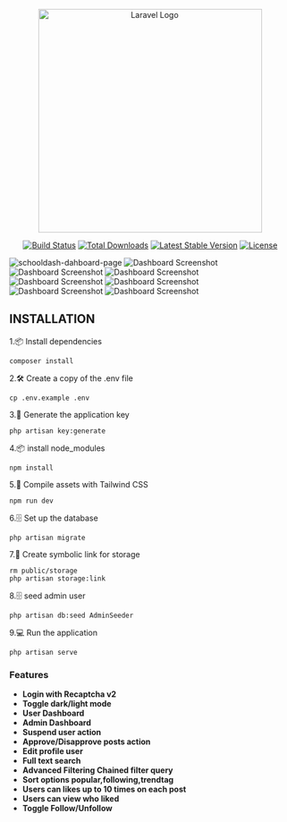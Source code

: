 <p align="center"><a href="https://laravel.com" target="_blank"><img src="https://raw.githubusercontent.com/laravel/art/master/logo-lockup/5%20SVG/2%20CMYK/1%20Full%20Color/laravel-logolockup-cmyk-red.svg" width="400" alt="Laravel Logo"></a></p>

<p align="center">
<a href="https://github.com/laravel/framework/actions"><img src="https://github.com/laravel/framework/workflows/tests/badge.svg" alt="Build Status"></a>
<a href="https://packagist.org/packages/laravel/framework"><img src="https://img.shields.io/packagist/dt/laravel/framework" alt="Total Downloads"></a>
<a href="https://packagist.org/packages/laravel/framework"><img src="https://img.shields.io/packagist/v/laravel/framework" alt="Latest Stable Version"></a>
<a href="https://packagist.org/packages/laravel/framework"><img src="https://img.shields.io/packagist/l/laravel/framework" alt="License"></a>
</p>


![schooldash-dahboard-page](https://i.postimg.cc/4d3Ydcnt/Screenshot-2025-05-23-201933.png)
![Dashboard Screenshot](https://i.postimg.cc/6qXpDbF9/Screenshot-2025-05-23-191142.png)
![Dashboard Screenshot](https://i.postimg.cc/SRhwFNyZ/127-0-0-1-8000-admin-users-1.png)
![Dashboard Screenshot](https://i.postimg.cc/FKkqYJzW/127-0-0-1-8000-show-2.png)
![Dashboard Screenshot](https://i.postimg.cc/GtdSg7QV/127-0-0-1-8000-admin-tags-sort-oldest.png)
![Dashboard Screenshot](https://i.postimg.cc/HW3C7LVY/127-0-0-1-8000-sort-latest.png)
![Dashboard Screenshot](https://i.postimg.cc/m2sndQVs/Screenshot-2025-05-26-223512.png)
![Dashboard Screenshot](https://i.postimg.cc/d3p23F4J/127-0-0-1-8000-posts-10-1.png)

## INSTALLATION
1.📦 Install dependencies
```
composer install
```
2.🛠️ Create a copy of the .env file
```
cp .env.example .env
```
3.🔑 Generate the application key
```
php artisan key:generate
```
4.📦 install node_modules
```
npm install
```
5.🚀 Compile assets with Tailwind CSS
```
npm run dev
```
6.🗄️ Set up the database
```
php artisan migrate
```
7.🔗 Create symbolic link for storage
```
rm public/storage
php artisan storage:link
```
8.🗄️ seed admin user 
```
php artisan db:seed AdminSeeder
```
9.💻 Run the application
```
php artisan serve
```


### Features
- **Login with Recaptcha v2** 
- **Toggle dark/light mode** 
- **User Dashboard**
- **Admin Dashboard**
- **Suspend user action**
- **Approve/Disapprove posts action**
- **Edit profile user**
- **Full text search**  
- **Advanced Filtering Chained filter query**
- **Sort options popular,following,trendtag**
- **Users can likes up to 10 times on each post**
- **Users can view who liked**
- **Toggle Follow/Unfollow**





